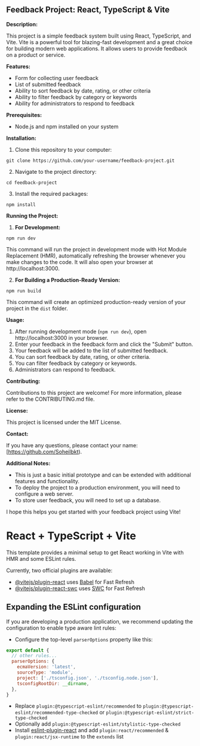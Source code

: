 ## Feedback Project: React, TypeScript & Vite

**Description:**

This project is a simple feedback system built using React, TypeScript, and Vite. Vite is a powerful tool for blazing-fast development and a great choice for building modern web applications. It allows users to provide feedback on a product or service.

**Features:**

* Form for collecting user feedback
* List of submitted feedback
* Ability to sort feedback by date, rating, or other criteria
* Ability to filter feedback by category or keywords
* Ability for administrators to respond to feedback

**Prerequisites:**

* Node.js and npm installed on your system

**Installation:**

1. Clone this repository to your computer:

```
git clone https://github.com/your-username/feedback-project.git
```

2. Navigate to the project directory:

```
cd feedback-project
```

3. Install the required packages:

```
npm install
```

**Running the Project:**

1. **For Development:**

```
npm run dev
```

This command will run the project in development mode with Hot Module Replacement (HMR), automatically refreshing the browser whenever you make changes to the code. It will also open your browser at http://localhost:3000.

2. **For Building a Production-Ready Version:**

```
npm run build
```

This command will create an optimized production-ready version of your project in the `dist` folder.

**Usage:**

1. After running development mode (`npm run dev`), open http://localhost:3000 in your browser.
2. Enter your feedback in the feedback form and click the "Submit" button.
3. Your feedback will be added to the list of submitted feedback.
4. You can sort feedback by date, rating, or other criteria.
5. You can filter feedback by category or keywords.
6. Administrators can respond to feedback.

**Contributing:**

Contributions to this project are welcome! For more information, please refer to the CONTRIBUTING.md file.

**License:**

This project is licensed under the MIT License.

**Contact:**

If you have any questions, please contact your name: [https://github.com/Soheilbkt).

**Additional Notes:**

* This is just a basic initial prototype and can be extended with additional features and functionality.
* To deploy the project to a production environment, you will need to configure a web server.
* To store user feedback, you will need to set up a database.

I hope this helps you get started with your feedback project using Vite!
# React + TypeScript + Vite

This template provides a minimal setup to get React working in Vite with HMR and some ESLint rules.

Currently, two official plugins are available:

- [@vitejs/plugin-react](https://github.com/vitejs/vite-plugin-react/blob/main/packages/plugin-react/README.md) uses [Babel](https://babeljs.io/) for Fast Refresh
- [@vitejs/plugin-react-swc](https://github.com/vitejs/vite-plugin-react-swc) uses [SWC](https://swc.rs/) for Fast Refresh

## Expanding the ESLint configuration

If you are developing a production application, we recommend updating the configuration to enable type aware lint rules:

- Configure the top-level `parserOptions` property like this:

```js
export default {
  // other rules...
  parserOptions: {
    ecmaVersion: 'latest',
    sourceType: 'module',
    project: ['./tsconfig.json', './tsconfig.node.json'],
    tsconfigRootDir: __dirname,
  },
}
```

- Replace `plugin:@typescript-eslint/recommended` to `plugin:@typescript-eslint/recommended-type-checked` or `plugin:@typescript-eslint/strict-type-checked`
- Optionally add `plugin:@typescript-eslint/stylistic-type-checked`
- Install [eslint-plugin-react](https://github.com/jsx-eslint/eslint-plugin-react) and add `plugin:react/recommended` & `plugin:react/jsx-runtime` to the `extends` list
